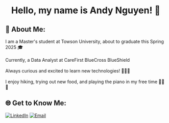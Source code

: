 <h1 align="center">Hello, my name is Andy Nguyen! 👋</h1>

## 💫 About Me:
I am a Master's student at Towson University, about to graduate this Spring 2025 🎓<br><br>Currently, a Data Analyst at CareFirst BlueCross BlueShield<br><br>Always curious and excited to learn new technologies! 🧑🏻‍💻<br><br>I enjoy hiking, trying out new food, and playing the piano in my free time 🎹🥾🥪

## 🌐 Get to Know Me:
[![LinkedIn](https://img.shields.io/badge/LinkedIn-%230077B5.svg?logo=linkedin&logoColor=white)](https://linkedin.com/in/https://www.linkedin.com/in/andy-nguyen1/)
[![Email](https://img.shields.io/badge/Email-D14836?logo=gmail&logoColor=white)](mailto:nguyenandy155@gmail.com)
